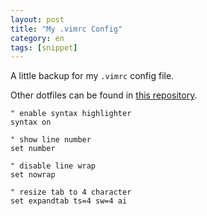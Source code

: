```yaml
---
layout: post
title: "My .vimrc Config"
category: en
tags: [snippet]
---
```

A little backup for my `.vimrc` config file.

Other dotfiles can be found in [this repository](https://github.com/zackad/dotfiles).

```vim
" enable syntax highlighter
syntax on

" show line number
set number

" disable line wrap
set nowrap

" resize tab to 4 character
set expandtab ts=4 sw=4 ai
```
